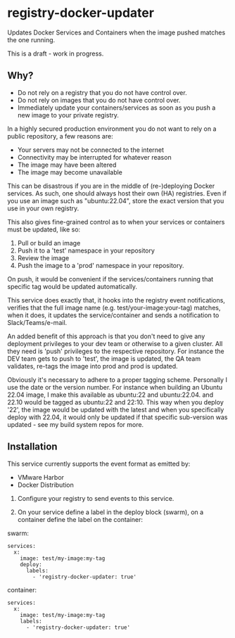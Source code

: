 # registry-docker-updater

Updates Docker Services and Containers when the image pushed matches the one running.

This is a draft - work in progress.

## Why?

- Do not rely on a registry that you do not have control over.
- Do not rely on images that you do not have control over.
- Immediately update your containers/services as soon as you push a new image to your private registry.

In a highly secured production environment you do not want to rely on a public repository, a few reasons are:

- Your servers may not be connected to the internet
- Connectivity may be interrupted for whatever reason
- The image may have been altered
- The image may become unavailable

This can be disastrous if you are in the middle of (re-)deploying Docker services. As such, one should always host their own (HA) registries. 
Even if you use an image such as "ubuntu:22.04", store the exact version that you use in your own registry.

This also gives fine-grained control as to when your services or containers must be updated, like so:

1. Pull or build an image
2. Push it to a 'test' namespace in your repository
3. Review the image
4. Push the image to a 'prod' namespace in your repository.

On push, it would be convenient if the services/containers running that specific tag would be updated automatically.

This service does exactly that, it hooks into the registry event notifications, verifies that the full image name (e.g. test/your-image:your-tag) matches, when it does, it updates the service/container and sends a notification to Slack/Teams/e-mail.

An added benefit of this approach is that you don't need to give any deployment privileges to your dev team or otherwise to a given cluster. All they need is 'push' privileges to the respective repository. For instance the DEV team gets to push to 'test', the image is updated, the QA team validates, re-tags the image into prod and prod is updated.

Obviously it's necessary to adhere to a proper tagging scheme. Personally I use the date or the version number.
For instance when building an Ubuntu 22.04 image, I make this available as ubuntu:22 and ubuntu:22.04. and 22.10 would be tagged as ubuntu:22 and 22:10. This way when you deploy '22', the image would be updated with the latest and when you specifically deploy with 22.04, it would only be updated if that specific sub-version was updated - see my build system repos for more.

## Installation

This service currently supports the event format as emitted by:
- VMware Harbor
- Docker Distribution

1. Configure your registry to send events to this service.

2. On your service define a label in the deploy block (swarm), on a container define the label on the container:


swarm: 

```
services:
  x:
    image: test/my-image:my-tag
    deploy:
      labels:
        - 'registry-docker-updater: true'
```

container:
```
services:
  x:
    image: test/my-image:my-tag
    labels:
      - 'registry-docker-updater: true'
```

